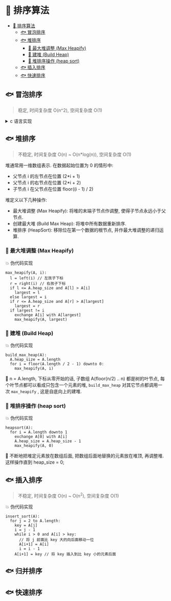 # :whale: 排序算法

<!-- TOC -->

- [:whale: 排序算法](#whale-排序算法)
  - [:fish: 冒泡排序](#fish-冒泡排序)
  - [:fish: 堆排序](#fish-堆排序)
    - [:lollipop: 最大堆调整 (Max Heapify)](#lollipop-最大堆调整-max-heapify)
    - [:lollipop: 建堆 (Build Heap)](#lollipop-建堆-build-heap)
    - [:lollipop: 堆排序操作 (heap sort)](#lollipop-堆排序操作-heap-sort)
  - [:fish: 插入排序](#fish-插入排序)
  - [:fish: 快速排序](#fish-快速排序)

<!-- /TOC -->

## :fish: 冒泡排序

> 稳定, 时间复杂度 O(n^2), 空间复杂度 O(1)

<details> <summary> c 语言实现 </summary>
<p>

```c
void bubbleSort(int len, int* a) {
  for (int i = 0; i < len; i++) {
    for (int j = 0; j < len -1; j++) {
      if (a[j] < a[j+1]) {
        int b = 0;
        b = a[j];
        a[j] = a[j+1];
        a[j+1] = b;
      }
    }
  }
}
```

</p>
</details>

## :fish: 堆排序

> 不稳定, 时间复杂度 O(n) ~ O(n*log(n)), 空间复杂度 O(1)

堆通常用一维数组表示. 在数据起始位置为 0 的情形中:

- 父节点 i 的左节点在位置 (2*i + 1)
- 父节点 i 的右节点在位置 (2*i + 2)
- 子节点 i 在父节点在位置 floor((i - 1) / 2)

堆定义以下几种操作:

- 最大堆调整 (Max Heapify): 将堆的末端子节点作调整, 使得子节点永远小于父节点.
- 创建最大堆 (Build Max Heap): 将堆中所有数据重新排序.
- 堆排序 (HeapSort): 移除位在第一个数据的根节点, 并作最大堆调整的递归运算.

### :lollipop: 最大堆调整 (Max Heapify)

:boom: 伪代码实现

    max_heapify(A, i):
      l = left(i) // 左孩子下标
      r = right(i) // 右孩子下标
      if l <= A.heap_size and A[l] > A[i]
        largest = l
      else largest = i
      if r <= A.heap_size and A[r] > A[largest]
        largest = r
      if largest != i
        exchange A[i] with A[largest]
        max_heapify(A, largest)

### :lollipop: 建堆 (Build Heap)

:boom: 伪代码实现

    build_max_heap(A):
      A.heap_size = A.length
      for i = floor(A.length / 2 - 1) downto 0:
        max_heapify(A, i)

:herb: n = A.length, 下标从零开始的话, 子数组 A(floor(n/2) .. n) 都是树的叶节点, 每个叶节点都可以看成只包含一个元素的堆, `build_max_heap` 对其它节点都调用一次 `max_heapify` , 这是自底向上的建堆.

### :lollipop: 堆排序操作 (heap sort)

:boom: 伪代码实现

    heapsort(A):
      for i = A.length downto 1
        exchange A[0] with A[i]
        A.heap_size = A.heap_size - 1
        max_heapify(A, 0)

:herb: 不断地把堆定元素放在数组后面, 把数组后面地替换的元素放在堆顶, 再调整堆. 这样操作直到 heap_size = 0;

## :fish: 插入排序

> 不稳定, 时间复杂度 O(n) ~ O(n<sup>2</sup>), 空间复杂度 O(1)

:boom: 伪代码实现

    insert_sort(A):
      for j = 2 to A.length:
        key = A[j]
        i = j - 1
        while i > 0 and A[i] > key:
          // 将 j 前面比 key 大的向后面移动一位
          A[i+1] = A[i]
          i = i - 1
        A[i+1] = key // 将 key 插入到比 key 小的元素后面

## :fish: 归并排序



## :fish: 快速排序
